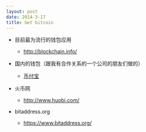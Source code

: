 ```yaml
---
layout: post
date: 2014-3-17
title: Get bitcoin
---
```

- 目前最为流行的钱包应用
   - <http://blockchain.info/>

- 国内的钱包（跟我有合作关系的一个公司的朋友们做的）
  - [币付宝](https://www.bifubao.com/)

- 火币网
  - <http://www.huobi.com/>

- bitaddress.org
  - <https://www.bitaddress.org/>

